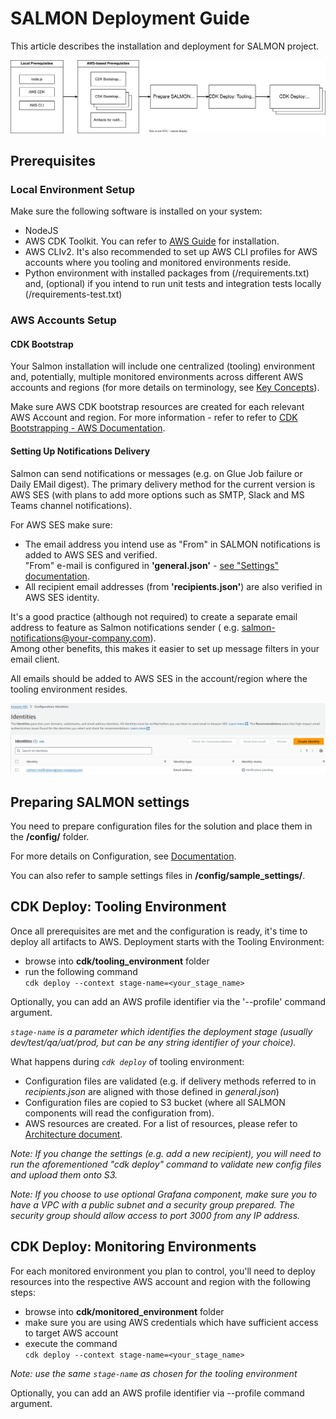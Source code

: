 # SALMON Deployment Guide

This article describes the installation and deployment for SALMON project.

![Deployment Workflow](/docs/images/deployment-workflow.svg "Deployment Workflow")

## Prerequisites

### Local Environment Setup

Make sure the following software is installed on your system:
- NodeJS
- AWS CDK Toolkit. You can refer to [AWS Guide](https://docs.aws.amazon.com/cdk/v2/guide/getting_started.html) for installation.
- AWS CLIv2. It's also recommended to set up AWS CLI profiles for AWS accounts where you tooling and monitored environments reside.
- Python environment with installed packages from (/requirements.txt) and, (optional) if you intend to run unit tests and integration tests locally (/requirements-test.txt)

### AWS Accounts Setup

#### CDK Bootstrap

Your Salmon installation will include one centralized (tooling) environment and, potentially, multiple monitored environments across different AWS accounts and regions (for more details on terminology, see [Key Concepts](/docs/key_concepts.md)).

Make sure AWS CDK bootstrap resources are created for each relevant AWS Account and region. For more information - refer to refer to [CDK Bootstrapping - AWS Documentation](https://docs.aws.amazon.com/cdk/v2/guide/bootstrapping.html).

#### Setting Up Notifications Delivery

Salmon can send notifications or messages (e.g. on Glue Job failure or Daily EMail digest).
The primary delivery method for the current version is AWS SES (with plans to add more options such as SMTP, Slack and MS Teams channel notifications).

For AWS SES make sure:
- The email address you intend use as "From" in SALMON notifications is added to AWS SES and verified.  
  "From" e-mail is configured in **'general.json'** - [see "Settings" documentation](/docs/configuration.md).
- All recipient email addresses (from **'recipients.json'**) are also verified in AWS SES identity.

It's a good practice (although not required) to create a separate email address to feature as Salmon notifications sender (
e.g. salmon-notifications@your-company.com).  
Among other benefits, this makes it easier to set up message filters in your email client.  

All emails should be added to AWS SES in the account/region where the tooling environment resides.

![AWS SES Configuration](/docs/images/ses-identities.png "AWS SES Configuration")

## Preparing SALMON settings

You need to prepare configuration files for the solution and place them in the **/config/** folder.  

For more details on Configuration, see [Documentation](/docs/configuration.md).

You can also refer to sample settings files in **/config/sample_settings/**.  

## CDK Deploy: Tooling Environment

Once all prerequisites are met and the configuration is ready, it's time to deploy all artifacts to AWS.
Deployment starts with the Tooling Environment:

- browse into **cdk/tooling_environment** folder
- run the following command  
```cdk deploy --context stage-name=<your_stage_name>```

Optionally, you can add an AWS profile identifier via the '--profile' command argument.

*`stage-name` is a parameter which identifies the deployment stage (usually dev/test/qa/uat/prod, but can be any string identifier of your choice).*

What happens during *`cdk deploy`* of tooling environment:
- Configuration files are validated (e.g. if delivery methods referred to in *recipients.json* are aligned with those defined in *general.json*)
- Configuration files are copied to S3 bucket (where all SALMON components will read the configuration from).
- AWS resources are created. For a list of resources, please refer to [Architecture document](/docs/architecture.md).

*Note: If you change the settings (e.g. add a new recipient), you will need to run the aforementioned "cdk deploy" command to validate new config files and upload them onto S3.*

*Note: If you choose to use optional Grafana component, make sure you to have a VPC with a public subnet and a security group prepared. The security group should allow access to port 3000 from any IP address.*

## CDK Deploy: Monitoring Environments

For each monitored environment you plan to control, you'll need to deploy resources into the respective AWS account and region with the following steps:
- browse into **cdk/monitored_environment** folder
- make sure you are using AWS credentials which have sufficient access to target AWS account
- execute the command  
```cdk deploy --context stage-name=<your_stage_name>```

*Note: use the same `stage-name` as chosen for the tooling environment*

Optionally, you can add an AWS profile identifier via --profile command argument.
